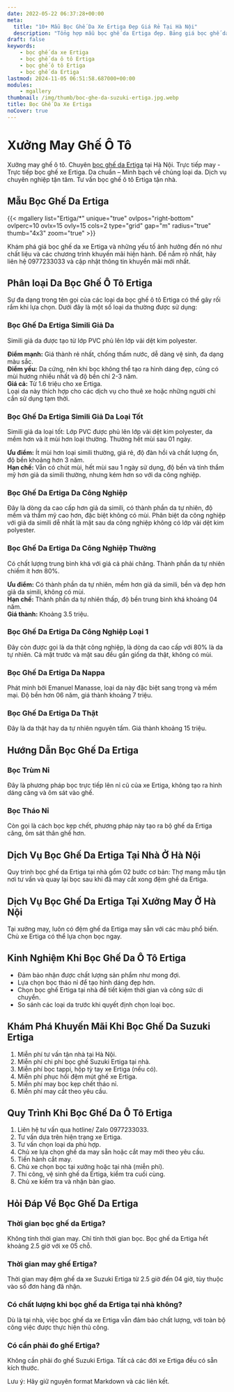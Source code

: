 ```yaml
---
date: 2022-05-22 06:37:28+00:00
meta:
  title: "10+ Mẫu Bọc Ghế Da Xe Ertiga Đẹp Giá Rẻ Tại Hà Nội"
  description: "Tổng hợp mẫu bọc ghế da Ertiga đẹp. Bảng giá bọc ghế da xe Ertiga. Những kinh nghiệm bọc ghế ô tô Ertiga. Chương trình khuyến mãi bọc ghế Toyota Ertiga"
draft: false
keywords:
    - bọc ghế da xe Ertiga
    - bọc ghế da ô tô Ertiga
    - bọc ghế ô tô Ertiga
    - bọc ghế da Ertiga
lastmod: 2024-11-05 06:51:58.687000+00:00
modules:
    - mgallery
thumbnail: /img/thumb/boc-ghe-da-suzuki-ertiga.jpg.webp
title: Bọc Ghế Da Xe Ertiga
noCover: true
---
```


# Xưởng May Ghế Ô Tô

Xưởng may ghế ô tô. Chuyên [bọc ghế da Ertiga](https://bocgheoto.vn/suzuki/boc-ghe-da-xe-ertiga.html/) tại Hà Nội. Trực tiếp may - Trực tiếp bọc ghế xe Ertiga. Da chuẩn – Minh bạch về chủng loại da. Dịch vụ chuyên nghiệp tận tâm. Tư vấn bọc ghế ô tô Ertiga tận nhà.

## Mẫu Bọc Ghế Da Ertiga
{{< mgallery list="Ertiga/*" unique="true" ovlpos="right-bottom" ovlperc=10 ovlx=15 ovly=15 cols=2 type="grid" gap="m" radius="true" thumb="4x3" zoom="true" >}}

Khám phá giá bọc ghế da xe Ertiga và những yếu tố ảnh hưởng đến nó như chất liệu và các chương trình khuyến mãi hiện hành. Để nắm rõ nhất, hãy liên hệ 0977233033 và cập nhật thông tin khuyến mãi mới nhất.

## Phân loại Da Bọc Ghế Ô Tô Ertiga

Sự đa dạng trong tên gọi của các loại da bọc ghế ô tô Ertiga có thể gây rối rắm khi lựa chọn. Dưới đây là một số loại da thường được sử dụng:

### Bọc Ghế Da Ertiga Simili Giả Da

Simili giả da được tạo từ lớp PVC phủ lên lớp vải dệt kim polyester.

**Điểm mạnh:** Giá thành rẻ nhất, chống thấm nước, dễ dàng vệ sinh, đa dạng màu sắc.  
**Điểm yếu:** Da cứng, nên khi bọc không thể tạo ra hình dáng đẹp, cũng có mùi hương nhiều nhất và độ bền chỉ 2-3 năm.  
**Giá cả:** Từ 1.6 triệu cho xe Ertiga.  
Loại da này thích hợp cho các dịch vụ cho thuê xe hoặc những người chỉ cần sử dụng tạm thời.

### Bọc Ghế Da Ertiga Simili Giả Da Loại Tốt

Simili giả da loại tốt: Lớp PVC được phủ lên lớp vải dệt kim polyester, da mềm hơn và ít mùi hơn loại thường. Thường hết mùi sau 01 ngày.

**Ưu điểm:** Ít mùi hơn loại simili thường, giá rẻ, độ đàn hồi và chất lượng ổn, độ bền khoảng hơn 3 năm.  
**Hạn chế:** Vẫn có chút mùi, hết mùi sau 1 ngày sử dụng, độ bền và tính thẩm mỹ hơn giả da simili thường, nhưng kém hơn so với da công nghiệp.

### Bọc Ghế Da Ertiga Da Công Nghiệp

Đây là dòng da cao cấp hơn giả da simili, có thành phần da tự nhiên, độ mềm và thẩm mỹ cao hơn, đặc biệt không có mùi. Phân biệt da công nghiệp với giả da simili dễ nhất là mặt sau da công nghiệp không có lớp vải dệt kim polyester.

### Bọc Ghế Da Ertiga Da Công Nghiệp Thường

Có chất lượng trung bình khá với giá cả phải chăng. Thành phần da tự nhiên chiếm ít hơn 80%.

**Ưu điểm:** Có thành phần da tự nhiên, mềm hơn giả da simili, bền và đẹp hơn giả da simili, không có mùi.  
**Hạn chế:** Thành phần da tự nhiên thấp, độ bền trung bình khá khoảng 04 năm.  
**Giá thành:** Khoảng 3.5 triệu.

### Bọc Ghế Da Ertiga Da Công Nghiệp Loại 1

Đây còn được gọi là da thật công nghiệp, là dòng da cao cấp với 80% là da tự nhiên. Cả mặt trước và mặt sau đều gần giống da thật, không có mùi.

### Bọc Ghế Da Ertiga Da Nappa

Phát minh bởi Emanuel Manasse, loại da này đặc biệt sang trọng và mềm mại. Độ bền hơn 06 năm, giá thành khoảng 7 triệu.

### Bọc Ghế Da Ertiga Da Thật

Đây là da thật hay da tự nhiên nguyên tấm. Giá thành khoảng 15 triệu. 

## Hướng Dẫn Bọc Ghế Da Ertiga

### Bọc Trùm Nỉ

Đây là phương pháp bọc trực tiếp lên nỉ cũ của xe Ertiga, không tạo ra hình dáng căng và ôm sát vào ghế.

### Bọc Tháo Nỉ

Còn gọi là cách bọc kẹp chết, phương pháp này tạo ra bộ ghế da Ertiga căng, ôm sát thân ghế hơn.

## Dịch Vụ Bọc Ghế Da Ertiga Tại Nhà Ở Hà Nội

Quy trình bọc ghế da Ertiga tại nhà gồm 02 bước cơ bản: Thợ mang mẫu tận nơi tư vấn và quay lại bọc sau khi đã may cắt xong đệm ghế da Ertiga.

## Dịch Vụ Bọc Ghế Da Ertiga Tại Xưởng May Ở Hà Nội

Tại xưởng may, luôn có đệm ghế da Ertiga may sẵn với các màu phổ biến. Chủ xe Ertiga có thể lựa chọn bọc ngay.

## Kinh Nghiệm Khi Bọc Ghế Da Ô Tô Ertiga

- Đảm bảo nhận được chất lượng sản phẩm như mong đợi.
- Lựa chọn bọc tháo nỉ để tạo hình dáng đẹp hơn.
- Chọn bọc ghế Ertiga tại nhà để tiết kiệm thời gian và công sức di chuyển.
- So sánh các loại da trước khi quyết định chọn loại bọc.

## Khám Phá Khuyến Mãi Khi Bọc Ghế Da Suzuki Ertiga

1. Miễn phí tư vấn tận nhà tại Hà Nội.
2. Miễn phí chi phí bọc ghế Suzuki Ertiga tại nhà.
3. Miễn phí bọc tappi, hộp tỳ tay xe Ertiga (nếu có).
4. Miễn phí phục hồi đệm mút ghế xe Ertiga.
5. Miễn phí may bọc kẹp chết tháo nỉ.
6. Miễn phí may cắt theo yêu cầu.

## Quy Trình Khi Bọc Ghế Da Ô Tô Ertiga

1. Liên hệ tư vấn qua hotline/ Zalo 0977233033.
2. Tư vấn dựa trên hiện trạng xe Ertiga.
3. Tư vấn chọn loại da phù hợp.
4. Chủ xe lựa chọn ghế da may sẵn hoặc cắt may mới theo yêu cầu.
5. Tiến hành cắt may.
6. Chủ xe chọn bọc tại xưởng hoặc tại nhà (miễn phí).
7. Thi công, vệ sinh ghế da Ertiga, kiểm tra cuối cùng.
8. Chủ xe kiểm tra và nhận bàn giao.

## Hỏi Đáp Về Bọc Ghế Da Ertiga

### Thời gian bọc ghế da Ertiga?
Không tính thời gian may. Chỉ tính thời gian bọc. Bọc ghế da Ertiga hết khoảng 2.5 giờ với xe 05 chỗ.

### Thời gian may ghế Ertiga?
Thời gian may đệm ghế da xe Suzuki Ertiga từ 2.5 giờ đến 04 giờ, tùy thuộc vào số đơn hàng đã nhận.

### Có chất lượng khi bọc ghế da Ertiga tại nhà không?
Dù là tại nhà, việc bọc ghế da xe Ertiga vẫn đảm bảo chất lượng, với toàn bộ công việc được thực hiện thủ công.

### Có cần phải đo ghế Ertiga?
Không cần phải đo ghế Suzuki Ertiga. Tất cả các đời xe Ertiga đều có sẵn kích thước.

Lưu ý: Hãy giữ nguyên format Markdown và các liên kết.